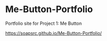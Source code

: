 # Me-Button-Portfolio
Portfolio site for Project 1: Me Button

https://soapsrc.github.io/Me-Button-Portfolio/
